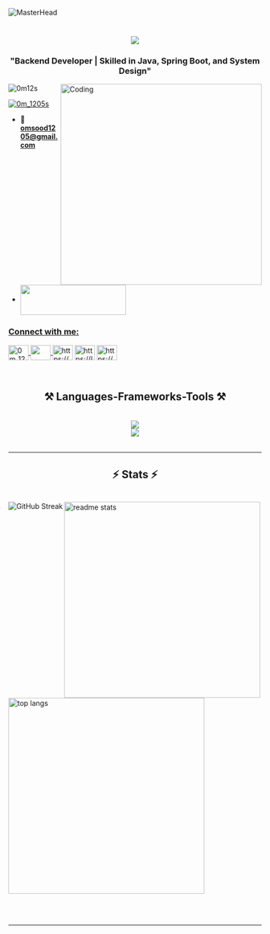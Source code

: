![MasterHead](https://www.krea.ai/api/img?f=webp&i=https%3A%2F%2Ftest1-emgndhaqd0c9h2db.a01.azurefd.net%2Fimages%2Fc6e27d8e-3bb3-4a48-87c8-b6e149788ac0.png)
<h1 align="center">
    <img src="https://readme-typing-svg.herokuapp.com/?font=Righteous&size=35&center=true&vCenter=true&width=500&height=70&duration=4000&lines=Hi+There!+👋;+I'm+Om+Sood!;" />
</h1>
<h3 align="center"> "Backend Developer | Skilled in Java, Spring Boot, and System Design"</h3>
<img align="right" alt="Coding" width="400" src="https://cdn.dribbble.com/users/1162077/screenshots/3848914/programmer.gif">

<p align="left"> <img src="https://komarev.com/ghpvc/?username=0m12s&label=Profile%20views&color=0e75b6&style=flat" alt="0m12s" /> </p>

<p align="left"> <a href="https://linkedin.com/comm/mynetwork/discovery-see-all?usecase=PEOPLE_FOLLOWS&followMember=soodom12" target="blank"><img src="https://img.shields.io/twitter/follow/0m_1205s?logo=twitter&style=for-the-badge" alt="0m_1205s" /></a> </p>

- 📧**omsood1205@gmail.com**

- <a href="https://www.overleaf.com/read/vgbctffnvsrx#d99f34" target="blank"><img align="center" src="https://img.freepik.com/free-vector/resume-cv-job-composition-with-flat-isolated-text-with-woman-paper-profiles-pinned-letters-vector-illustration_1284-84164.jpg?uid=R165700793&ga=GA1.1.1527099655.1727544247&semt=ais_hybrid" height="60" width="210"/>

<h3 align="left">Connect with me:</h3>
<p align="left"> 
<a href="https://twitter.com/0m_1205s" target="blank"><img align="center" src="https://raw.githubusercontent.com/rahuldkjain/github-profile-readme-generator/master/src/images/icons/Social/twitter.svg" alt="0m_1205s" height="30" width="40"/>
<a href="https://linkedin.com/in/soodom12" target="blank"><img align="center" src="https://skillicons.dev/icons?i=linkedin"  height="30" width="40" />
<a href="https://instagram.com/0m_1205?igsh=mtfradjrowpyzdryaw==" target="blank"><img align="center" src="https://raw.githubusercontent.com/rahuldkjain/github-profile-readme-generator/master/src/images/icons/Social/instagram.svg" alt="https://www.instagram.com/0m_1205?igsh=mtfradjrowpyzdryaw==" height="30" width="40" /></a>
<a href="https://www.leetcode.com/iom12s/" target="blank"><img align="center" src="https://raw.githubusercontent.com/rahuldkjain/github-profile-readme-generator/master/src/images/icons/Social/leet-code.svg" alt="https://leetcode.com/u/iom12s/" height="30" width="40" /></a>
<a href="https://auth.geeksforgeeks.org/user/0m12s/" target="blank"><img align="center" src="https://raw.githubusercontent.com/rahuldkjain/github-profile-readme-generator/master/src/images/icons/Social/geeks-for-geeks.svg" alt="https://www.geeksforgeeks.org/user/0m12s/" height="30" width="40" /></a>
</p>

<br/>

<h2 align="center">⚒️ Languages-Frameworks-Tools ⚒️</h2>
<br/>
<div align="center">
    <img src="https://skillicons.dev/icons?i=java,spring,react,mongodb,mysql,git" /><br>
    <img src="https://skillicons.dev/icons?i=github,kubernetes,docker,jenkins,html,css,javascript" /><br>
</div>
</br>
<hr/>

<h2 align="center">⚡ Stats ⚡</h2>
<br>
<a href="https://git.io/streak-stats"><img align="left"  src="https://streak-stats.demolab.com?user=0m_12s&theme=neon" alt="GitHub Streak" />
 <img width=390 src="https://github-readme-stats.vercel.app/api?username=0m12s&count_private=true&show_icons=true&theme=react&rank_icon=github&border_radius=10" alt="readme stats">
  <img width=390 align="centre" src="https://github-readme-stats.vercel.app/api/top-langs/?username=0m12s&hide=HTML&langs_count=8&layout=compact&theme=react&border_radius=10&size_weight=0.5&count_weight=0.5&exclude_repo=github-readme-stats" alt="top langs" />
</div>

<br/><br/>

<hr/>

<br/>
